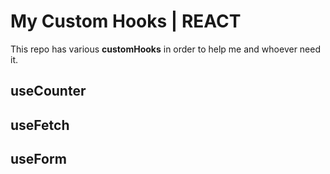 # My Custom Hooks | REACT
This repo has various **customHooks** in order to help me and whoever need it.

## useCounter

## useFetch

## useForm